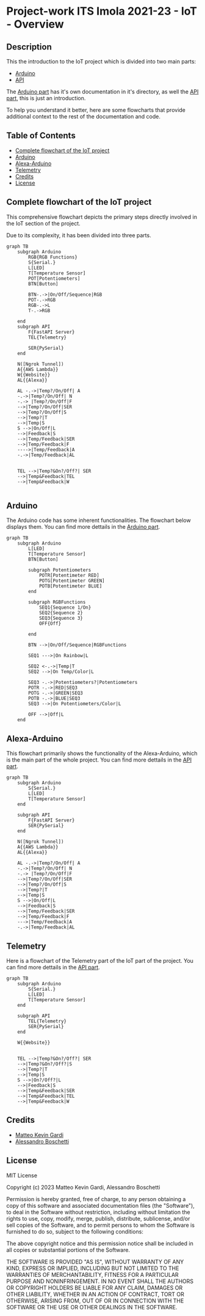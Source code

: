 # Project-work ITS Imola 2021-23 - IoT - Overview

## Description

This the introduction to the IoT project which is divided into two main parts:

- [Arduino](Arduino/)
- [API](API/)

The [Arduino part](Arduino/README.md) has it's own documentation in it's directory, as well the [API part](API/README.md), this is just an introduction.

To help you understand it better, here are some flowcharts that provide additional context to the rest of the documentation and code.

## Table of Contents

- [Complete flowchart of the IoT project](#complete-flowchart-of-the-iot-project)
- [Arduino](#arduino)
- [Alexa-Arduino](#alexa-arduino)
- [Telemetry](#telemetry)
- [Credits](#credits)
- [License](#license)

## Complete flowchart of the IoT project

This comprehensive flowchart depicts the primary steps directly involved in the IoT section of the project.

Due to its complexity, it has been divided into three parts.

```mermaid
graph TB
    subgraph Arduino
        RGB{RGB Functions}
        S{Serial.}
        L[LED]
        T[Temperature Sensor]
        POT[Potentiometers]
        BTN[Button]

        BTN-.->|On/Off/Sequence|RGB
        POT-.->RGB
        RGB-.->L
        T-.->RGB

    end
    subgraph API
        F{FastAPI Server}
        TEL{Telemetry}
        
        SER{PySerial}
    end

    N([Ngrok Tunnel])
    A{{AWS Lambda}}
    W{{Website}}
    AL{{Alexa}}

    AL -.->|Temp?/On/Off| A
    -.->|Temp?/On/Off| N
    -.-> |Temp?/On/Off|F
    -->|Temp?/On/Off|SER
    -->|Temp?/On/Off|S 
    -->|Temp?|T
    -->|Temp|S
    S -->|On/Off|L
    -->|Feedback|S
    -->|Temp/Feedback|SER
    -->|Temp/Feedback|F
    ---->|Temp/Feedback|A
    -.->|Temp/Feedback|AL
    
    
    TEL -->|Temp?&On?/Off?| SER
    -->|Temp&Feedback|TEL
    -->|Temp&Feedback|W


```

## Arduino

The Arduino code has some inherent functionalities. The flowchart below displays them.
You can find more dettails in the [Arduino part](Arduino/README.md).

```mermaid
graph TB
    subgraph Arduino
        L[LED]
        T[Temperature Sensor]
        BTN[Button]

        subgraph Potentiometers
            POTR[Potentimeter RED]
            POTG[Potentimeter GREEN]
            POTB[Potentimeter BLUE]
        end
    
        subgraph RGBFunctions
            SEQ1{Sequence 1/On}
            SEQ2{Sequence 2}
            SEQ3{Sequence 3}
            OFF{Off}

        end

        BTN -->|On/Off/Sequence|RGBFunctions

        SEQ1 --->|On Rainbow|L

        SEQ2 <-.->|Temp|T
        SEQ2 -->|On Temp/Color|L

        SEQ3 -.->|Potentiometers?|Potentiometers
        POTR -.->|RED|SEQ3
        POTG -.->|GREEN|SEQ3
        POTB -.->|BLUE|SEQ3
        SEQ3 -->|On Potentiometers/Color|L

        OFF -->|Off|L
    end
```

## Alexa-Arduino

This flowchart primarily shows the functionality of the Alexa-Arduino, which is the main part of the whole project.
You can find more dettails in the [API part](API/README.md).

```mermaid
graph TB
    subgraph Arduino
        S{Serial.}
        L[LED]
        T[Temperature Sensor]
    end

    subgraph API
        F{FastAPI Server}
        SER{PySerial}
    end

    N([Ngrok Tunnel])
    A{{AWS Lambda}}
    AL{{Alexa}}

    AL -.->|Temp?/On/Off| A
    -.->|Temp?/On/Off| N
    -.-> |Temp?/On/Off|F
    -->|Temp?/On/Off|SER
    -->|Temp?/On/Off|S 
    -->|Temp?|T
    -->|Temp|S
    S -->|On/Off|L
    -->|Feedback|S
    -->|Temp/Feedback|SER
    -->|Temp/Feedback|F
    --->|Temp/Feedback|A
    -.->|Temp/Feedback|AL

```

## Telemetry

Here is a flowchart of the Telemetry part of the IoT part of the project.
You can find more dettails in the [API part](API/README.md).

```mermaid
graph TB
    subgraph Arduino
        S{Serial.}
        L[LED]
        T[Temperature Sensor]
    end

    subgraph API
        TEL{Telemetry}
        SER{PySerial}
    end

    W{{Website}}

    
    TEL -->|Temp?&On?/Off?| SER
    -->|Temp?&On?/Off?|S 
    -->|Temp?|T
    -->|Temp|S
    S -->|On?/Off?|L
    -->|Feedback|S
    -->|Temp&Feedback|SER
    -->|Temp&Feedback|TEL
    -->|Temp&Feedback|W

```

## Credits

- [Matteo Kevin Gardi](https://github.com/MaKeG0)
- [Alessandro Boschetti](https://github.com/alessandroboschetti)

## License

MIT License

Copyright (c) 2023 Matteo Kevin Gardi, Alessandro Boschetti

Permission is hereby granted, free of charge, to any person obtaining a copy
of this software and associated documentation files (the "Software"), to deal
in the Software without restriction, including without limitation the rights
to use, copy, modify, merge, publish, distribute, sublicense, and/or sell
copies of the Software, and to permit persons to whom the Software is
furnished to do so, subject to the following conditions:

The above copyright notice and this permission notice shall be included in all
copies or substantial portions of the Software.

THE SOFTWARE IS PROVIDED "AS IS", WITHOUT WARRANTY OF ANY KIND, EXPRESS OR
IMPLIED, INCLUDING BUT NOT LIMITED TO THE WARRANTIES OF MERCHANTABILITY,
FITNESS FOR A PARTICULAR PURPOSE AND NONINFRINGEMENT. IN NO EVENT SHALL THE
AUTHORS OR COPYRIGHT HOLDERS BE LIABLE FOR ANY CLAIM, DAMAGES OR OTHER
LIABILITY, WHETHER IN AN ACTION OF CONTRACT, TORT OR OTHERWISE, ARISING FROM,
OUT OF OR IN CONNECTION WITH THE SOFTWARE OR THE USE OR OTHER DEALINGS IN THE
SOFTWARE.